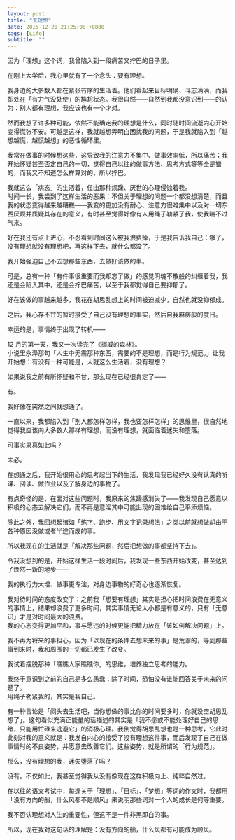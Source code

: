```yaml
---
layout: post
title: "无理想"
date: 2015-12-20 21:25:00 +0800
tags: [Life]
subtitle: ""
---
```

因为「理想」这个词，我曾陷入到一段痛苦又拧巴的日子里。

在刚上大学后，我心里就有了一个念头：要有理想。

我身边的大多数人都在紧张有序的生活着。他们看起来目标明确、斗志满满，而我却处在「有力气没处使」的尴尬状态。我很自然——自然到我都没意识到——的认为：别人都有理想，我应该也有一个才对。

然而我想了许多种可能，依然不能确定我的理想是什么，同时随时间流逝内心开始变得慌张不安。可越是这样，我就越想弄明白困扰我的问题，于是我就陷入到「越想越慌，越慌越想」的恶性循环里。

我常在做事的时候想这些，这导致我的注意力不集中、做事效率低，所以痛苦；我开始怀疑甚至否定自己的一切，觉得自己以往的做事方法、思考方式等等全是错的，而我又不知道怎么样算对的，所以拧巴。

我就这么「病态」的生活着，任由那种烦躁、厌世的心理侵蚀着我。   
时间一长，我尝到了这样生活的恶果：不但关于理想的问题一个都没想清楚，而且我的状态变得越来越糟糕——我变的更加没有耐心、注意力很难集中以及对一切东西厌烦并质疑其存在的意义，有时甚至觉得好像有人用绳子勒紧了我，使我喘不过气来。

好在我还有点上进心，不忍看到时间这么被我浪费掉，于是我告诉我自己：够了，没有理想就没有理想吧，再这样下去，就什么都没了。

我开始强迫自己不去想那些东西，去做好该做的事。

可是，总有一种「有件事很重要而我却忘了做」的感觉阴魂不散般的纠缠着我，我还是会陷入其中，还是会拧巴痛苦，以至于我都觉得自己要抑郁了。

好在该做的事越来越多，我花在胡思乱想上的时间被迫减少，自然也就没抑郁成。

之后，我心存不甘的暂时接受了自己没有理想的事实，然后自我麻痹般的度日。

幸运的是，事情终于出现了转机——

12 月的第一天，我又一次读完了《挪威的森林》。  
小说里永泽那句「人生中无需那种东西，需要的不是理想，而是行为规范。」让我开始想：有没有一种可能是，人就这么生活着，没有理想？

如果说我之前有所怀疑和不甘，那么现在已经很肯定了——

有。

我好像在突然之间就想通了。

一直以来，我都陷入到「别人都怎样怎样，我也要怎样怎样」的思维里，很自然地觉得我应该向大多数人那样有理想，而没有理想，就面临着迷失和堕落。

可事实果真如此吗？

未必。

在想通之后，我开始很用心的思考起当下的生活，我发现我已经好久没有认真的听课、阅读、做作业以及了解身边的事物了。

有点奇怪的是，在面对这些问题时，我原来的焦躁感消失了——我发现自己愿意以积极的心态去解决它们，而不再是意淫其中可能出现的困难给自己平添烦恼。

除此之外，我回想起诸如「练字、跑步、用文字记录想法」之类以前就想做却由于各种原因没做或者半途而废的事。

所以我现在的生活就是「解决那些问题，然后把想做的事都坚持下去」。 

令我没想到的是，开始这样生活一段时间后，我发现一些东西开始改变，甚至达到了焕然一新的地步——

我的执行力大增、做事更专注，对身边事物的好奇心也逐渐恢复。

我对待时间的态度改变了：之前我「想要有理想」其实是担心把时间浪费在无意义的事情上，结果却浪费了更多时间，其实事情无论大小都是有意义的，只有「无意识」才是对时间最大的浪费。    
我的心态变得更加平和，事与愿违的时候更能把精力放在「该如何解决问题」上。

我不再为将来的事担心，因为「以现在的条件去想未来的事」是荒谬的，等到那些事到来时，我和周围的一切都已发生了改变。

我试着摆脱那种「瞧瞧人家瞧瞧你」的思维，培养独立思考的能力。

我终于意识到之前的自己是多么愚蠢：除了时间，恐怕没有谁能回答关于未来的问题了。   
用绳子勒紧我的，其实是我自己。

有一种言论是「闷头去生活吧，当你想做的事比你的时间要多时，你就没空胡思乱想了」。这句看似充满正能量的话描述的其实是「我不愿或不能处理好自己的思绪，只能用忙碌来逃避它」的消极心理。我倒觉得胡思乱想也是一种思考，它此时此刻对我的意义就是：我发自内心的接受了没有理想这件事，而后发现了自己在做事情时的不良姿势，并愿意去改善它们。这些姿势，就是所谓的「行为规范」。

那么，没有理想的我，迷失堕落了吗？

没有。不仅如此，我甚至觉得我从没有像现在这样积极向上、纯粹自然过。

在以往的语文考试中，每逢关于「理想」、「目标」、「梦想」等词的作文时，我都用「没有方向的船，什么风都不是顺风」来说明那些词对一个人的成长是何等重要。

我不否认理想对人生的重要性，但这不是一件非黑即白的事。

所以，现在我对这句话的理解是：没有方向的船，什么风都有可能成为顺风。